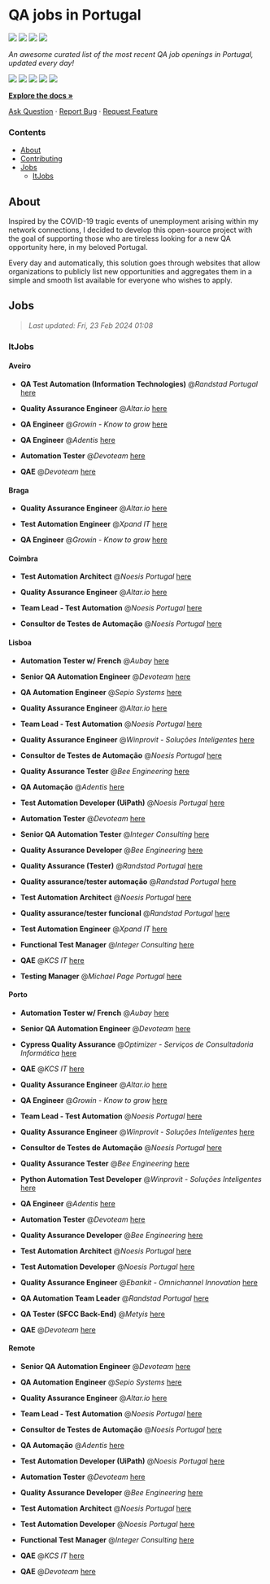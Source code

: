 QA jobs in Portugal
========================

![](https://img.shields.io/static/v1?label=%F0%9F%8C%9F&message=If%20Useful&color=BC4E99)
[![](https://img.shields.io/github/stars/sergiomartins8/qa-jobs-in-portugal)](https://github.com/sergiomartins8/qa-jobs-in-portugal/stargazers)
[![](https://img.shields.io/github/forks/sergiomartins8/qa-jobs-in-portugal)](https://github.com/sergiomartins8/qa-jobs-in-portugal/network/members)
[![](https://img.shields.io/badge/-sergiomartins8-blue?logo=Linkedin&logoColor=white)](https://www.linkedin.com/in/sergiomartins8/)

_An awesome curated list of the most recent QA job openings in Portugal, updated every day!_

[![](https://img.shields.io/github/v/release/sergiomartins8/qa-jobs-in-portugal)](https://github.com/sergiomartins8/qa-jobs-in-portugal/releases)
[![](https://github.com/sergiomartins8/qa-jobs-in-portugal/workflows/release/badge.svg)](https://github.com/sergiomartins8/qa-jobs-in-portugal/actions?query=workflow%3Arelease)
[![](https://img.shields.io/github/issues/sergiomartins8/qa-jobs-in-portugal)](https://github.com/sergiomartins8/qa-jobs-in-portugal/issues)
[![](https://img.shields.io/github/contributors/sergiomartins8/qa-jobs-in-portugal)](https://github.com/sergiomartins8/qa-jobs-in-portugal/graphs/contributors)
[![](https://img.shields.io/github/license/sergiomartins8/qa-jobs-in-portugal)](https://github.com/sergiomartins8/qa-jobs-in-portugal/blob/master/LICENSE)

**[Explore the docs »](https://github.com/sergiomartins8/qa-jobs-in-portugal/blob/master/docs/DOCUMENTATION.md)**

[Ask Question](https://github.com/sergiomartins8/qa-jobs-in-portugal/issues) 
·
[Report Bug](https://github.com/sergiomartins8/qa-jobs-in-portugal/issues)
·
[Request Feature](https://github.com/sergiomartins8/qa-jobs-in-portugal/issues)

### Contents
* [About](#about)
* [Contributing](https://github.com/sergiomartins8/qa-jobs-in-portugal/blob/master/docs/CONTRIBUTING.md)
* [Jobs](#jobs)
  * [ItJobs](#itjobs)

## About
Inspired by the COVID-19 tragic events of unemployment arising within my network connections, I decided to develop this open-source project with the goal of supporting those who are tireless looking for a new QA opportunity here, in my beloved Portugal.

Every day and automatically, this solution goes through websites that allow organizations to publicly list new opportunities and aggregates them in a simple and smooth list available for everyone who wishes to apply.

Jobs
---------

> _Last updated: Fri, 23 Feb 2024 01:08_

### ItJobs

#### Aveiro

- **QA Test Automation (Information Technologies)** @_Randstad Portugal_ [here](https://www.itjobs.pt/oferta/478227/qa-test-automation-it)


- **Quality Assurance Engineer** @_Altar.io_ [here](https://www.itjobs.pt/oferta/479476/quality-assurance-engineer)


- **QA Engineer** @_Growin - Know to grow_ [here](https://www.itjobs.pt/oferta/479155/qa-engineer)


- **QA Engineer** @_Adentis_ [here](https://www.itjobs.pt/oferta/478195/qa-engineer)


- **Automation Tester** @_Devoteam_ [here](https://www.itjobs.pt/oferta/477929/automation-tester)


- **QAE** @_Devoteam_ [here](https://www.itjobs.pt/oferta/479058/qae)

#### Braga

- **Quality Assurance Engineer** @_Altar.io_ [here](https://www.itjobs.pt/oferta/479476/quality-assurance-engineer)


- **Test Automation Engineer** @_Xpand IT_ [here](https://www.itjobs.pt/oferta/477946/test-automation-engineer)


- **QA Engineer** @_Growin - Know to grow_ [here](https://www.itjobs.pt/oferta/479155/qa-engineer)

#### Coimbra

- **Test Automation Architect** @_Noesis Portugal_ [here](https://www.itjobs.pt/oferta/478607/test-automation-architect-all-locations)


- **Quality Assurance Engineer** @_Altar.io_ [here](https://www.itjobs.pt/oferta/479476/quality-assurance-engineer)


- **Team Lead - Test Automation** @_Noesis Portugal_ [here](https://www.itjobs.pt/oferta/478616/team-lead-test-automation-todo-o-pais)


- **Consultor de Testes de Automação** @_Noesis Portugal_ [here](https://www.itjobs.pt/oferta/478609/consultor-de-testes-de-automacao-all-locations)

#### Lisboa

- **Automation Tester w/ French** @_Aubay_ [here](https://www.itjobs.pt/oferta/478074/automation-tester-w-french)


- **Senior QA Automation Engineer** @_Devoteam_ [here](https://www.itjobs.pt/oferta/477658/senior-qa-automation-engineer)


- **QA Automation Engineer** @_Sepio Systems_ [here](https://www.itjobs.pt/oferta/479523/qa-automation-engineer)


- **Quality Assurance Engineer** @_Altar.io_ [here](https://www.itjobs.pt/oferta/479476/quality-assurance-engineer)


- **Team Lead - Test Automation** @_Noesis Portugal_ [here](https://www.itjobs.pt/oferta/478616/team-lead-test-automation-todo-o-pais)


- **Quality Assurance Engineer** @_Winprovit - Soluções Inteligentes_ [here](https://www.itjobs.pt/oferta/479566/quality-assurance-engineer)


- **Consultor de Testes de Automação** @_Noesis Portugal_ [here](https://www.itjobs.pt/oferta/478609/consultor-de-testes-de-automacao-all-locations)


- **Quality Assurance Tester** @_Bee Engineering_ [here](https://www.itjobs.pt/oferta/478353/quality-assurance-tester)


- **QA Automação** @_Adentis_ [here](https://www.itjobs.pt/oferta/479541/qa-automacao)


- **Test Automation Developer (UiPath)** @_Noesis Portugal_ [here](https://www.itjobs.pt/oferta/478212/test-automation-developer-uipath-lisbon-hybrid)


- **Automation Tester** @_Devoteam_ [here](https://www.itjobs.pt/oferta/477929/automation-tester)


- **Senior QA Automation Tester** @_Integer Consulting_ [here](https://www.itjobs.pt/oferta/478832/senior-qa-automation-tester)


- **Quality Assurance Developer** @_Bee Engineering_ [here](https://www.itjobs.pt/oferta/479201/quality-assurance-developer)


- **Quality Assurance (Tester)** @_Randstad Portugal_ [here](https://www.itjobs.pt/oferta/479147/quality-assurance-tester)


- **Quality assurance/tester automação** @_Randstad Portugal_ [here](https://www.itjobs.pt/oferta/478886/quality-assurance-tester-automacao)


- **Test Automation Architect** @_Noesis Portugal_ [here](https://www.itjobs.pt/oferta/478607/test-automation-architect-all-locations)


- **Quality assurance/tester funcional** @_Randstad Portugal_ [here](https://www.itjobs.pt/oferta/478887/quality-assurance-tester-funcional)


- **Test Automation Engineer** @_Xpand IT_ [here](https://www.itjobs.pt/oferta/477946/test-automation-engineer)


- **Functional Test Manager** @_Integer Consulting_ [here](https://www.itjobs.pt/oferta/478628/functional-test-manager)


- **QAE** @_KCS IT_ [here](https://www.itjobs.pt/oferta/478275/qae)


- **Testing Manager** @_Michael Page Portugal_ [here](https://www.itjobs.pt/oferta/479401/testing-manager)

#### Porto

- **Automation Tester w/ French** @_Aubay_ [here](https://www.itjobs.pt/oferta/478074/automation-tester-w-french)


- **Senior QA Automation Engineer** @_Devoteam_ [here](https://www.itjobs.pt/oferta/477658/senior-qa-automation-engineer)


- **Cypress Quality Assurance** @_Optimizer - Serviços de Consultadoria Informática_ [here](https://www.itjobs.pt/oferta/479429/cypress-quality-assurance)


- **QAE** @_KCS IT_ [here](https://www.itjobs.pt/oferta/478274/qae)


- **Quality Assurance Engineer** @_Altar.io_ [here](https://www.itjobs.pt/oferta/479476/quality-assurance-engineer)


- **QA Engineer** @_Growin - Know to grow_ [here](https://www.itjobs.pt/oferta/479155/qa-engineer)


- **Team Lead - Test Automation** @_Noesis Portugal_ [here](https://www.itjobs.pt/oferta/478616/team-lead-test-automation-todo-o-pais)


- **Quality Assurance Engineer** @_Winprovit - Soluções Inteligentes_ [here](https://www.itjobs.pt/oferta/479440/quality-assurance-engineer)


- **Consultor de Testes de Automação** @_Noesis Portugal_ [here](https://www.itjobs.pt/oferta/478609/consultor-de-testes-de-automacao-all-locations)


- **Quality Assurance Tester** @_Bee Engineering_ [here](https://www.itjobs.pt/oferta/478353/quality-assurance-tester)


- **Python Automation Test Developer** @_Winprovit - Soluções Inteligentes_ [here](https://www.itjobs.pt/oferta/479163/python-automation-test-developer)


- **QA Engineer** @_Adentis_ [here](https://www.itjobs.pt/oferta/478195/qa-engineer)


- **Automation Tester** @_Devoteam_ [here](https://www.itjobs.pt/oferta/477929/automation-tester)


- **Quality Assurance Developer** @_Bee Engineering_ [here](https://www.itjobs.pt/oferta/479201/quality-assurance-developer)


- **Test Automation Architect** @_Noesis Portugal_ [here](https://www.itjobs.pt/oferta/478607/test-automation-architect-all-locations)


- **Test Automation Developer** @_Noesis Portugal_ [here](https://www.itjobs.pt/oferta/479067/test-automation-developer-porto)


- **Quality Assurance Engineer** @_Ebankit - Omnichannel Innovation_ [here](https://www.itjobs.pt/oferta/478704/quality-assurance-engineer)


- **QA Automation Team Leader** @_Randstad Portugal_ [here](https://www.itjobs.pt/oferta/478429/qa-automation-team-leader)


- **QA Tester (SFCC Back-End)** @_Metyis_ [here](https://www.itjobs.pt/oferta/478123/qa-tester-sfcc-back-end)


- **QAE** @_Devoteam_ [here](https://www.itjobs.pt/oferta/479058/qae)

#### Remote

- **Senior QA Automation Engineer** @_Devoteam_ [here](https://www.itjobs.pt/oferta/477658/senior-qa-automation-engineer)


- **QA Automation Engineer** @_Sepio Systems_ [here](https://www.itjobs.pt/oferta/479523/qa-automation-engineer)


- **Quality Assurance Engineer** @_Altar.io_ [here](https://www.itjobs.pt/oferta/479476/quality-assurance-engineer)


- **Team Lead - Test Automation** @_Noesis Portugal_ [here](https://www.itjobs.pt/oferta/478616/team-lead-test-automation-todo-o-pais)


- **Consultor de Testes de Automação** @_Noesis Portugal_ [here](https://www.itjobs.pt/oferta/478609/consultor-de-testes-de-automacao-all-locations)


- **QA Automação** @_Adentis_ [here](https://www.itjobs.pt/oferta/479541/qa-automacao)


- **Test Automation Developer (UiPath)** @_Noesis Portugal_ [here](https://www.itjobs.pt/oferta/478212/test-automation-developer-uipath-lisbon-hybrid)


- **Automation Tester** @_Devoteam_ [here](https://www.itjobs.pt/oferta/477929/automation-tester)


- **Quality Assurance Developer** @_Bee Engineering_ [here](https://www.itjobs.pt/oferta/479201/quality-assurance-developer)


- **Test Automation Architect** @_Noesis Portugal_ [here](https://www.itjobs.pt/oferta/478607/test-automation-architect-all-locations)


- **Test Automation Developer** @_Noesis Portugal_ [here](https://www.itjobs.pt/oferta/479067/test-automation-developer-porto)


- **Functional Test Manager** @_Integer Consulting_ [here](https://www.itjobs.pt/oferta/478628/functional-test-manager)


- **QAE** @_KCS IT_ [here](https://www.itjobs.pt/oferta/478275/qae)


- **QAE** @_Devoteam_ [here](https://www.itjobs.pt/oferta/479058/qae)

